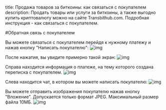 title: Продажа товаров за биткоины: как связаться с покупателем
description: Продать товары или услуги за биткоины, а также выгодно купить криптовалюту можно на сайте Transbithub.com. Подробная инструкция - как связаться с покупателем.


#Обратная связь с покупателем

Вы можете связаться с покупателем перейдя к нужному платежу и нажав кнопку "Написать покупателю":
![img](../../static/img/invoices/buyerConversation/pushBuyerConv.png)

После нажатия, вы увидите примерно такой экран:
![img](../../static/img/invoices/buyerConversation/conversationScreen.png)

Справа находится информация о платеже, на тему которого создана переписка с покупателем.
![img](../../static/img/invoices/buyerConversation/paymentInfo.png)

Слева находится чат, в котором вы можете написать покупателю:
![img](../../static/img/invoices/buyerConversation/chat.png)

Вы можете отправить изображения покупателю нажав кнопку "Вложение". Допускается только формат JPEG.
Максимальный размер файла 10МБ.
![img](../../static/img/invoices/buyerConversation/attache.png)